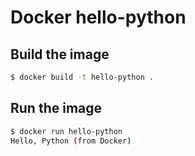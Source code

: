 # Docker hello-python
## Build the image
```bash
$ docker build -t hello-python .
```

## Run the image
```bash
$ docker run hello-python
Hello, Python (from Docker)
```